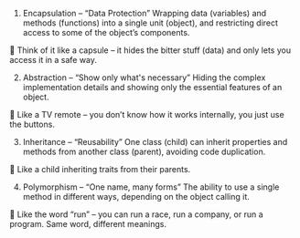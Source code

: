 1. Encapsulation – “Data Protection”
Wrapping data (variables) and methods (functions) into a single unit (object), and restricting direct access to some of the object’s components.

🧠 Think of it like a capsule – it hides the bitter stuff (data) and only lets you access it in a safe way.

2. Abstraction – “Show only what's necessary”
Hiding the complex implementation details and showing only the essential features of an object.

🧠 Like a TV remote – you don’t know how it works internally, you just use the buttons.

3. Inheritance – “Reusability”
One class (child) can inherit properties and methods from another class (parent), avoiding code duplication.

🧠 Like a child inheriting traits from their parents.

4. Polymorphism – “One name, many forms”
The ability to use a single method in different ways, depending on the object calling it.

🧠 Like the word “run” – you can run a race, run a company, or run a program. Same word, different meanings.